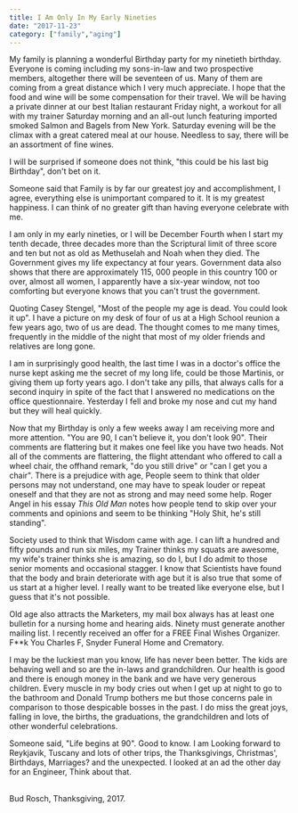 ```yaml
---
title: I Am Only In My Early Nineties
date: "2017-11-23"
category: ["family","aging"]
---
```


My family is planning a wonderful Birthday party for my ninetieth birthday.  Everyone is coming   including my sons-in-law and two prospective members, altogether there will be seventeen of us.  Many of them are coming from a great distance which I very much appreciate.  I hope that the food and wine will be some compensation for their travel.  We will be having a private dinner at our best Italian restaurant Friday night, a workout for all with my trainer Saturday morning and an all-out lunch featuring imported smoked Salmon and Bagels from New York.   Saturday evening will be the climax with a great catered meal at our house.  Needless to say, there will be an assortment of fine wines.

I will be surprised if someone does not think, "this could be his last big Birthday", don't bet on it.

Someone said that Family is by far our greatest joy and accomplishment, I agree, everything else is unimportant compared to it.  It is my greatest happiness.  I can think of no greater gift than having everyone celebrate with me.

I am only in my early nineties, or I will be December Fourth when I start my tenth decade, three decades more than the Scriptural limit of three score and ten but not as old as Methuselah and Noah when they died.  The Government gives my life expectancy at four years. Government data also shows that there are approximately 115, 000 people in this country 100 or over, almost all women, I apparently have a six-year window, not too comforting but everyone knows that you can't trust the government.

Quoting Casey Stengel, "Most of the people my age is dead.  You could look it up".  I have a picture on my desk of four of us at a High School reunion a few years ago, two of us are dead.  The thought comes to me many times, frequently in the middle of the night that most of my older friends and relatives are long gone.

I am in surprisingly good health, the last time I was in a doctor's office the nurse kept asking me the secret of my long life, could be those Martinis, or giving them up forty years ago.  I don't take any pills, that always calls for a second inquiry in spite of the fact that I answered no medications on the office questionnaire.  Yesterday I fell and broke my nose and cut my hand but they will heal quickly.

Now that my Birthday is only a few weeks away I am receiving more and more attention.  "You are 90, I can't believe it, you don't look 90".  Their comments are flattering but it makes one feel like you have two heads.  Not all of the comments are flattering, the flight attendant who offered to call a wheel chair, the offhand remark, "do you still drive" or "can I get you a chair".  There is a prejudice with age, People seem to think that older persons may not understand, one may have to speak louder or repeat oneself and that they are not as strong and may need some help.  Roger Angel in his essay *This Old Man* notes how people tend to skip over your comments and opinions and seem to be thinking "Holy Shit, he's still standing".

Society used to think that Wisdom came with age.  I can lift a hundred and fifty pounds and run six miles, my Trainer thinks my squats are awesome, my wife's trainer thinks she is amazing, so do I, but I do admit to those senior moments and occasional stagger.  I know that Scientists have found that the body and brain deteriorate with age but it is also true that some of us start at a higher level.  I really want to be treated like everyone else, but I guess that it's not possible.

Old age also attracts the Marketers, my mail box always has at least one bulletin for a nursing home and hearing aids.  Ninety must generate another mailing list.  I recently received an offer for a FREE Final Wishes Organizer.  F**k You Charles F, Snyder Funeral Home and Crematory.

I may be the luckiest man you know, life has never been better.  The kids are behaving well and so are the in-laws and grandchildren.  Our health is good and there is enough money in the bank and we have very generous children.  Every muscle in my body cries out when I get up at night to go to the bathroom and Donald Trump bothers me but those concerns pale in comparison to those despicable bosses in the past.  I do miss the great joys, falling in love, the births, the graduations, the grandchildren and lots of other wonderful celebrations.

Someone said, "Life begins at 90".  Good to know. I am Looking forward to Reykjavik, Tuscany and lots of other trips, the Thanksgivings, Christmas', Birthdays, Marriages? and the unexpected.  I looked at an ad the other day for an Engineer, Think about that.
<br/>
<br/>

Bud Rosch, Thanksgiving, 2017.

